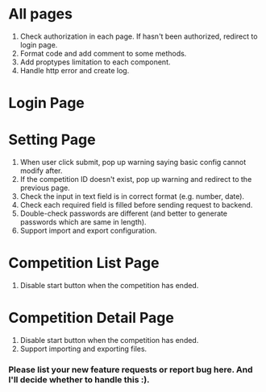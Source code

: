 # All pages
<ol>
<li> Check authorization in each page. If hasn't been authorized, redirect to login page.
<li> Format code and add comment to some methods.
<li> Add proptypes limitation to each component.
<li> Handle http error and create log.
</ol>

# Login Page

# Setting Page
<ol>
<li> When user click submit, pop up warning saying basic config cannot modify after.
<li> If the competition ID doesn't exist, pop up warning and redirect to the previous page.
<li> Check the input in text field is in correct format (e.g. number, date).
<li> Check each required field is filled before sending request to backend.
<li> Double-check passwords are different (and better to generate passwords which are same in length). 
<li> Support import and export configuration.
</ol>

# Competition List Page
<ol>
<li> Disable start button when the competition has ended.
</ol>

# Competition Detail Page
<ol>
<li> Disable start button when the competition has ended.
<li> Support importing and exporting files.
</ol>

### Please list your new feature requests or report bug here. And I'll decide whether to handle this :).
